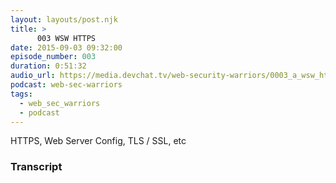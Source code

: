 ```yaml
---
layout: layouts/post.njk
title: >
      003 WSW HTTPS
date: 2015-09-03 09:32:00
episode_number: 003
duration: 0:51:32
audio_url: https://media.devchat.tv/web-security-warriors/0003_a_wsw_https.mp3
podcast: web-sec-warriors
tags: 
  - web_sec_warriors
  - podcast
---
```


HTTPS, Web Server Config, TLS / SSL, etc



### Transcript


